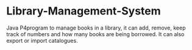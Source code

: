 # Library-Management-System
Java P4program to manage books in a library, it can add, remove, keep track of numbers and how many books are being borrowed. It can also export or import catalogues.
